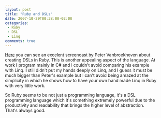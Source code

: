```yaml
---
layout: post
title: "Ruby and DSLs"
date: 2007-10-29T00:38:00-02:00
categories:
 - Ruby
 - DSL
 - Linq
comments: true
---
```


[Here](http://www.xaop.com/articles/2007/10/07/metaprogramming) you can see an excelent screencast by Peter Vanbroekhoven about creating DSLs in Ruby. This is another appealing aspect of the language. At work I program mainly in C# and I couldn't avoid comparing his example with Linq. I still didn't put my hands deeply on Linq, and I guess it must be much bigger than Peter's example but I can't avoid being amazed at the simplicity in which he shows how to have your own hand made Linq in Ruby with very little work.

So Ruby seems to be not just a programming language, it's a DSL programming language which it's something extremely powerful due to the productivity and readability that brings the higher level of abstraction. That's always good.
